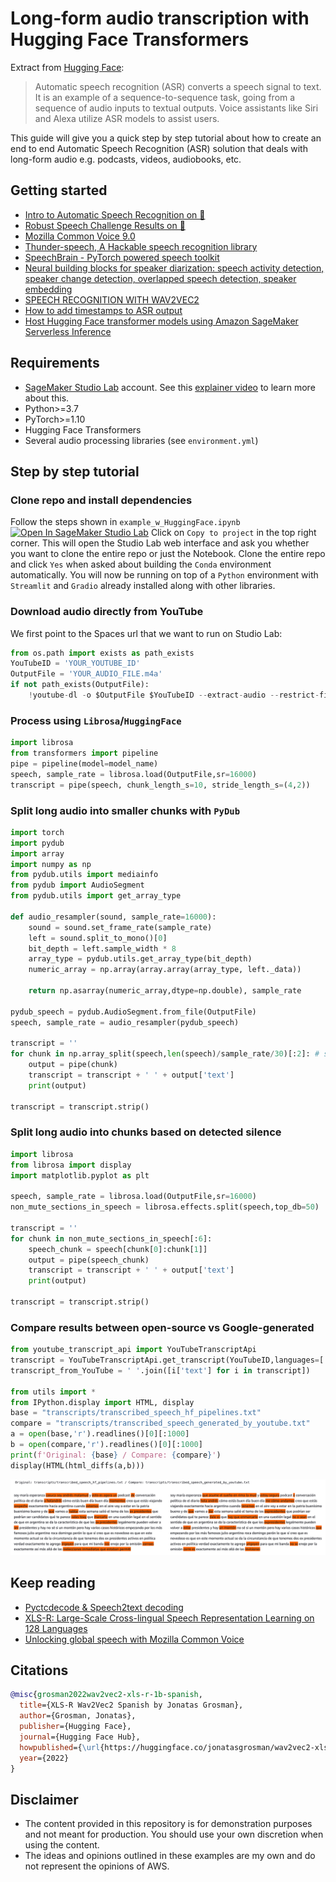 # Long-form audio transcription with Hugging Face Transformers

Extract from [Hugging Face](https://huggingface.co/docs/transformers/tasks/asr):

> Automatic speech recognition (ASR) converts a speech signal to text. It is an example of a sequence-to-sequence task, going from a sequence of audio inputs to textual outputs. Voice assistants like Siri and Alexa utilize ASR models to assist users.

This guide will give you a quick step by step tutorial about how to create an end to end Automatic Speech Recognition (ASR) solution that deals with long-form audio e.g. podcasts, videos, audiobooks, etc.

## Getting started
- [Intro to Automatic Speech Recognition on 🤗](https://huggingface.co/tasks/automatic-speech-recognition)
- [Robust Speech Challenge Results on 🤗](https://huggingface.co/spaces/speech-recognition-community-v2/FinalLeaderboard)
- [Mozilla Common Voice 9.0](https://huggingface.co/datasets/mozilla-foundation/common_voice_9_0)
- [Thunder-speech, A Hackable speech recognition library](https://scart97.github.io/thunder-speech/Ultimate%20guide/)
- [SpeechBrain - PyTorch powered speech toolkit](https://speechbrain.github.io/)
- [Neural building blocks for speaker diarization: speech activity detection, speaker change detection, overlapped speech detection, speaker embedding](https://github.com/pyannote/pyannote-audio)
- [SPEECH RECOGNITION WITH WAV2VEC2](https://pytorch.org/tutorials/intermediate/speech_recognition_pipeline_tutorial.html)
- [How to add timestamps to ASR output](https://github.com/huggingface/transformers/issues/11307)
- [Host Hugging Face transformer models using Amazon SageMaker Serverless Inference](https://aws.amazon.com/de/blogs/machine-learning/host-hugging-face-transformer-models-using-amazon-sagemaker-serverless-inference/)

## Requirements
- [SageMaker Studio Lab](https://studiolab.sagemaker.aws/) account. See this [explainer video](https://www.youtube.com/watch?v=FUEIwAsrMP4) to learn more about this.
- Python>=3.7
- PyTorch>=1.10
- Hugging Face Transformers
- Several audio processing libraries (see `environment.yml`)

## Step by step tutorial

### Clone repo and install dependencies

Follow the steps shown in `example_w_HuggingFace.ipynb` [![Open In SageMaker Studio Lab](https://studiolab.sagemaker.aws/studiolab.svg)](https://studiolab.sagemaker.aws/import/github/machinelearnear/long-audio-transcription-spanish/blob/main/example_w_HuggingFace.ipynb) Click on `Copy to project` in the top right corner. This will open the Studio Lab web interface and ask you whether you want to clone the entire repo or just the Notebook. Clone the entire repo and click `Yes` when asked about building the `Conda` environment automatically. You will now be running on top of a `Python` environment with `Streamlit` and `Gradio` already installed along with other libraries.

### Download audio directly from YouTube

We first point to the Spaces url that we want to run on Studio Lab:

```python
from os.path import exists as path_exists
YouTubeID = 'YOUR_YOUTUBE_ID' 
OutputFile = 'YOUR_AUDIO_FILE.m4a'
if not path_exists(OutputFile):
    !youtube-dl -o $OutputFile $YouTubeID --extract-audio --restrict-filenames -f 'bestaudio[ext=m4a]'
```

### Process using `Librosa`/`HuggingFace`

```python
import librosa
from transformers import pipeline
pipe = pipeline(model=model_name)
speech, sample_rate = librosa.load(OutputFile,sr=16000)
transcript = pipe(speech, chunk_length_s=10, stride_length_s=(4,2))
```

### Split long audio into smaller chunks with `PyDub`

```python
import torch
import pydub
import array
import numpy as np
from pydub.utils import mediainfo
from pydub import AudioSegment
from pydub.utils import get_array_type

def audio_resampler(sound, sample_rate=16000):
    sound = sound.set_frame_rate(sample_rate)
    left = sound.split_to_mono()[0]
    bit_depth = left.sample_width * 8
    array_type = pydub.utils.get_array_type(bit_depth)
    numeric_array = np.array(array.array(array_type, left._data))
    
    return np.asarray(numeric_array,dtype=np.double), sample_rate

pydub_speech = pydub.AudioSegment.from_file(OutputFile)
speech, sample_rate = audio_resampler(pydub_speech)

transcript = ''
for chunk in np.array_split(speech,len(speech)/sample_rate/30)[:2]: # split every 30 seconds, take only first minute
    output = pipe(chunk)
    transcript = transcript + ' ' + output['text']
    print(output)
    
transcript = transcript.strip()
```

### Split long audio into chunks based on detected silence

```python
import librosa
from librosa import display
import matplotlib.pyplot as plt

speech, sample_rate = librosa.load(OutputFile,sr=16000)
non_mute_sections_in_speech = librosa.effects.split(speech,top_db=50)

transcript = ''
for chunk in non_mute_sections_in_speech[:6]:
    speech_chunk = speech[chunk[0]:chunk[1]]
    output = pipe(speech_chunk)
    transcript = transcript + ' ' + output['text']
    print(output)
    
transcript = transcript.strip()
```

### Compare results between open-source vs Google-generated

```python
from youtube_transcript_api import YouTubeTranscriptApi
transcript = YouTubeTranscriptApi.get_transcript(YouTubeID,languages=['es'])
transcript_from_YouTube = ' '.join([i['text'] for i in transcript])

from utils import *
from IPython.display import HTML, display
base = "transcripts/transcribed_speech_hf_pipelines.txt"
compare = "transcripts/transcribed_speech_generated_by_youtube.txt"
a = open(base,'r').readlines()[0][:1000]
b = open(compare,'r').readlines()[0][:1000]
print(f'Original: {base} / Compare: {compare}')
display(HTML(html_diffs(a,b)))
```

![Difference between open-source and Google](example.png)

## Keep reading
- [Pyctcdecode & Speech2text decoding](https://www.youtube.com/watch?v=mp7fHMTnK9A&t=5s)
- [XLS-R: Large-Scale Cross-lingual Speech Representation Learning on 128 Languages](https://www.youtube.com/watch?v=ic_J7ZCROBM)
- [Unlocking global speech with Mozilla Common Voice](https://www.youtube.com/watch?v=Vvn984QmAVg)

## Citations
```bibtex
@misc{grosman2022wav2vec2-xls-r-1b-spanish,
  title={XLS-R Wav2Vec2 Spanish by Jonatas Grosman},
  author={Grosman, Jonatas},
  publisher={Hugging Face},
  journal={Hugging Face Hub},
  howpublished={\url{https://huggingface.co/jonatasgrosman/wav2vec2-xls-r-1b-spanish}},
  year={2022}
}
```

## Disclaimer
- The content provided in this repository is for demonstration purposes and not meant for production. You should use your own discretion when using the content.
- The ideas and opinions outlined in these examples are my own and do not represent the opinions of AWS.